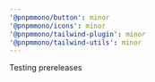 ```yaml
---
'@pnpmmono/button': minor
'@pnpmmono/icons': minor
'@pnpmmono/tailwind-plugin': minor
'@pnpmmono/tailwind-utils': minor
---
```


Testing prereleases
